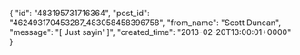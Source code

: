  {
   "id": "483195731716364",
   "post_id": "462493170453287_483058458396758",
   "from_name": "Scott Duncan",
   "message": "[ Just sayin' ]",
   "created_time": "2013-02-20T13:00:01+0000"
 }
